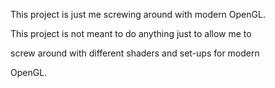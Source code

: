 This project is just me screwing around with modern OpenGL.

This project is not meant to do anything just to allow me to

screw around with different shaders and set-ups for modern

OpenGL.
